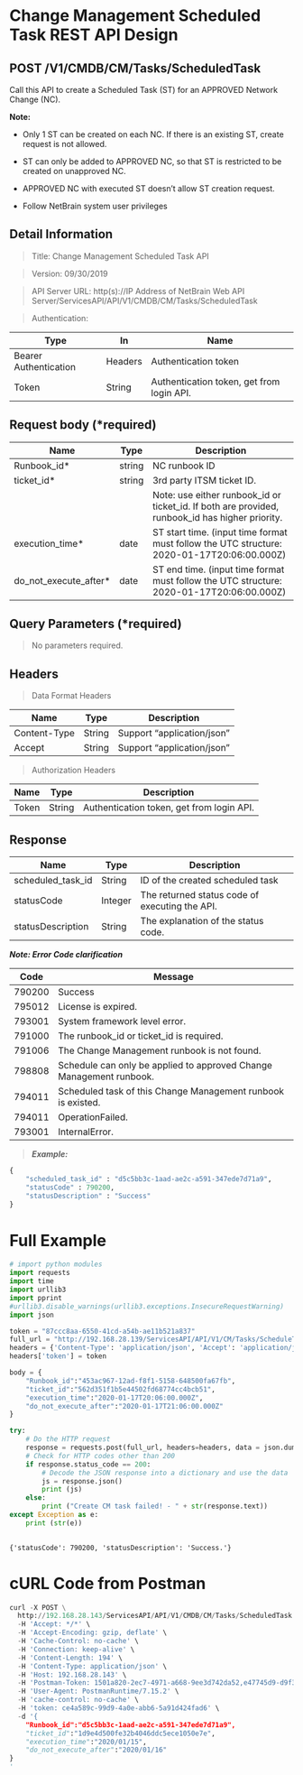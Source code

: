 
# Change Management Scheduled Task REST API Design

POST /V1/CMDB/CM/Tasks/ScheduledTask
------------------------------------

Call this API to create a Scheduled Task (ST) for an APPROVED Network Change
(NC).

**Note:**

-   Only 1 ST can be created on each NC. If there is an existing ST, create
    request is not allowed.

-   ST can only be added to APPROVED NC, so that ST is restricted to be created
    on unapproved NC.

-   APPROVED NC with executed ST doesn’t allow ST creation request.

-   Follow NetBrain system user privileges

Detail Information
------------------

>Title: Change Management Scheduled Task API

>Version: 09/30/2019

>API Server URL: http(s)://IP Address of NetBrain Web API
Server/ServicesAPI/API/V1/CMDB/CM/Tasks/ScheduledTask

>Authentication:

| **Type**              | **In**  | **Name**             |
|-----------------------|---------|----------------------|
| Bearer Authentication | Headers | Authentication token |
| Token    | String   | Authentication token, get from login API. |


Request body (\*required)
-------------------------

| **Name**               | **Type** | **Description**                                                                                 |
|------------------------|----------|-------------------------------------------------------------------------------------------------|
| Runbook_id\*           | string   | NC runbook ID                                                                                   |
| ticket_id\*            | string   | 3rd party ITSM ticket ID.                                                                       |
|                        |          | Note: use either runbook_id or ticket_id. If both are provided, runbook_id has higher priority. |
| execution_time\*       | date     | ST start time. (input time format must follow the UTC structure: 2020-01-17T20:06:00.000Z)      |
| do_not_execute_after\* | date     | ST end time. (input time format must follow the UTC structure: 2020-01-17T20:06:00.000Z)        |

Query Parameters (\*required)
-----------------------------

>No parameters required.

Headers
-------

>Data Format Headers

| **Name**     | **Type** | **Description**            |
|--------------|----------|----------------------------|
| Content-Type | String   | Support “application/json” |
| Accept       | String   | Support “application/json” |

>Authorization Headers

| **Name** | **Type** | **Description**                           |
|----------|----------|-------------------------------------------|
| Token    | String   | Authentication token, get from login API. |

Response
--------

| **Name**          | **Type** | **Description**                                |
|-------------------|----------|------------------------------------------------|
| scheduled_task_id | String   | ID of the created scheduled task               |
| statusCode        | Integer  | The returned status code of executing the API. |
| statusDescription | String   | The explanation of the status code.            |

***Note: Error Code clarification***

| **Code** | **Message** |
|------------------------------------|----------|
| 790200 | Success |
| 795012 | License is expired. |
| 793001 | System framework level error. |
| 791000 | The runbook_id or ticket_id is required. |
| 791006 | The Change Management runbook is not found. |
| 798808 | Schedule can only be applied to approved Change Management runbook. |
| 794011 | Scheduled task of this Change Management runbook is existed. |
| 794011 | OperationFailed. |
| 793001 | InternalError. |


>***Example:***


```python
{
    "scheduled_task_id" : "d5c5bb3c-1aad-ae2c-a591-347ede7d71a9",
    "statusCode" : 790200,
    "statusDescription" : "Success"
}
```

# Full Example


```python
# import python modules 
import requests
import time
import urllib3
import pprint
#urllib3.disable_warnings(urllib3.exceptions.InsecureRequestWarning)
import json

token = "87ccc8aa-6550-41cd-a54b-ae11b521a837" 
full_url = "http://192.168.28.139/ServicesAPI/API/V1/CM/Tasks/ScheduleTask" 
headers = {'Content-Type': 'application/json', 'Accept': 'application/json'}  
headers['token'] = token

body = {
    "Runbook_id":"453ac967-12ad-f8f1-5158-648500fa67fb",
    "ticket_id":"562d351f1b5e44502fd68774cc4bcb51",
    "execution_time":"2020-01-17T20:06:00.000Z",
    "do_not_execute_after":"2020-01-17T21:06:00.000Z"
}

try:
    # Do the HTTP request
    response = requests.post(full_url, headers=headers, data = json.dumps(body), verify=False)
    # Check for HTTP codes other than 200
    if response.status_code == 200:
        # Decode the JSON response into a dictionary and use the data
        js = response.json()
        print (js)
    else:
        print ("Create CM task failed! - " + str(response.text))
except Exception as e:
    print (str(e))
    
```

    {'statusCode': 790200, 'statusDescription': 'Success.'}
    

# cURL Code from Postman


```python
curl -X POST \
  http://192.168.28.143/ServicesAPI/API/V1/CMDB/CM/Tasks/ScheduledTask \
  -H 'Accept: */*' \
  -H 'Accept-Encoding: gzip, deflate' \
  -H 'Cache-Control: no-cache' \
  -H 'Connection: keep-alive' \
  -H 'Content-Length: 194' \
  -H 'Content-Type: application/json' \
  -H 'Host: 192.168.28.143' \
  -H 'Postman-Token: 1501a820-2ec7-4971-a668-9ee3d742da52,e47745d9-d9f3-408a-9c93-7d0429c7d293' \
  -H 'User-Agent: PostmanRuntime/7.15.2' \
  -H 'cache-control: no-cache' \
  -H 'token: ce4a589c-99d9-4a0e-abb6-5a91d424fad6' \
  -d '{
    "Runbook_id":"d5c5bb3c-1aad-ae2c-a591-347ede7d71a9",
    "ticket_id":"1d9e4d500fe32b4046ddc5ece1050e7e",
    "execution_time":"2020/01/15",
    "do_not_execute_after":"2020/01/16"
}
'
```
